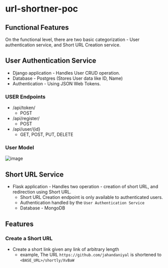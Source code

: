 # url-shortner-poc

## Functional Features

On the functional level, there are two basic categorization - User authentication service, and Short URL Creation service.

## User Authentication Service
- Django application - Handles User CRUD operation. 
- Database - Postgres (Stores User data like ID, Name)
- Authentication - Using JSON Web Tokens.

### USER Endpoints
* /api/token/
   * POST
* /api/register/
   * POST
* /api/user/{id}
   * GET, POST, PUT, DELETE

### User Model
![image](https://user-images.githubusercontent.com/4581090/160870372-731ad5d9-c602-4f6b-be1f-9c7592152ca0.png)

## Short URL Service
- Flask application - Handles two operation - creation of short URL, and redirection using Short URL.
  - Short URL Creation endpoint is only available to authenticated users. 
  - Authentication handled by the `User Authentication Service`
  - Database - MongoDB 
## Features
### Create a Short URL
- Create a short link given any link of arbitrary length 
  -  example, The URL `https://github.com/jahandaniyal` is shortened to `<BASE_URL>/shortly/XvBaW`  
   
